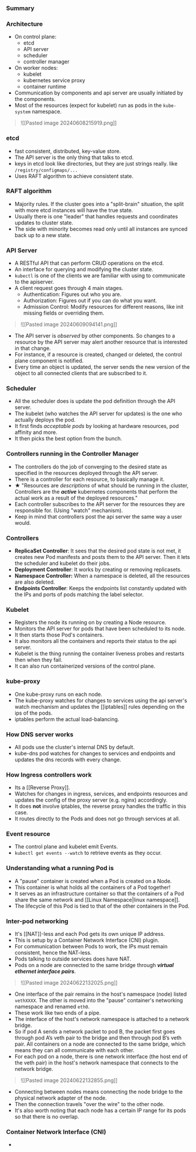 ### Summary


### Architecture
- On control plane:
	- etcd
	- API server
	- scheduler
	- controller manager
- On worker nodes:
	- kubelet
	- kubernetes service proxy
	- container runtime
- Communication by components and api server are usually initiated by the components.
- Most of the resources (expect for kubelet) run as pods in the `kube-system` namespace.
>![[Pasted image 20240608215919.png]]
### etcd
- fast consistent, distributed, key-value store.
- The API server is the only thing that talks to etcd.
- keys in etcd look like directories, but they are just strings really. like `/registry/configmaps/...`
- Uses RAFT algorithm to achieve consistent state.

### RAFT algorithm
- Majority rules. If the cluster goes into a "split-brain" situation, the split with more etcd instances will have the true state. 
- Usually there is one "leader" that handles requests and coordinates updates to cluster state.
- The side with minority becomes read only until all instances are synced back up to a new state.

### API Server
- A RESTful API that can perform CRUD operations on the etcd.
- An interface for querying and modifying the cluster state.
- `kubectl` is one of the clients we are familiar with using to communicate to the apiserver.
- A client request goes through 4 main stages.
	- Authentication: Figures out who you are.
	- Authorization: Figures out if you can do what you want.
	- Admission Control: Modify resources for different reasons, like init missing fields or overriding them.

>![[Pasted image 20240609094141.png]]

- The API server is _observed_ by other components. So changes to a resource by the API server may alert another resource that is interested in that change.
- For instance, if a resource is created, changed or deleted, the control plane component is notified.
- Every time an object is updated, the server sends the new version of the object to all connected clients that are subscribed to it.

### Scheduler
- All the scheduler does is update the pod definition through the API server.
- The kubelet (who watches the API server for updates) is the one who actually deploys the pod.
- It first finds _acceptable pods_ by looking at hardware resources, pod affinity and more.
- It then picks the best option from the bunch.

### Controllers running in the Controller Manager
- The controllers do the job of converging to the desired state as specified in the resources deployed through the API server.
- There is a controller for each resource, to basically manage it.
- ★ "Resources are _descriptions_ of what should be running in the cluster, Controllers are the **_active_** kubernetes components that perform the actual work as a result of the deployed resources."
- Each controller subscribes to the API server for the resources they are responsible for. (Using "watch" mechanism).
- Keep in mind that controllers post the api server the same way a user would.

### Controllers
- **ReplicaSet Controller**: It sees that the desired pod state is not met, it creates new Pod manifests and posts them to the API server. Then it lets the scheduler and kubelet do their jobs.
- **Deployment Controller**: It works by creating or removing replicasets.
- **Namespace Controller:** When a namespace is deleted, all the resources are also deleted.
- **Endpoints Controller**: Keeps the endpoints list constantly updated with the IPs and ports of pods matching the label selector.

### Kubelet
- Registers the node its running on by creating a Node resource.
- Monitors the API server for pods that have been scheduled to its node.
- It then starts those Pod's containers.
- It also monitors all the containers and reports their status to the api server.
- Kubelet is the thing running the container liveness probes and restarts then when they fail.
- It can also run containerized versions of the control plane.

### kube-proxy
- One kube-proxy runs on each node.
- The kube-proxy watches for changes to services using the api server's watch mechanism and updates the [[iptables]] rules depending on the ips of the pods. 
- iptables perform the actual load-balancing.

### How DNS server works
- All pods use the cluster's internal DNS by default.
- kube-dns pod watches for changes to services and endpoints and updates the dns records with every change.

### How Ingress controllers work
- Its a [[Reverse Proxy]].
- Watches for changes in ingress, services, and endpoints resources and updates the config of the proxy server (e.g. nginx) accordingly.
- It does **not** involve iptables, the reverse proxy handles the traffic in this case.
- It routes directly to the Pods and does not go through services at all.

### Event resource
- The control plane and kubelet emit Events.
- `kubectl get events --watch` to retrieve events as they occur.

### Understanding what a running Pod is
- A "pause" container is created when a Pod is created on a Node.
- This container is what holds all the containers of a Pod together!
- It serves as an infrastructure container so that the containers of a Pod share the same network and [[Linux Namespace|linux namespace]].
- The lifecycle of this Pod is tied to that of the other containers in the Pod.

### Inter-pod networking
- It's [[NAT]]-less and each Pod gets its own unique IP address.
- This is setup by a Container Network Interface (CNI) plugin.
- For communication between Pods to work, the IPs must remain consistent, hence the NAT-less.
- Pods talking to outside services does have NAT.
- Pods on a node are connected to the same bridge through **_virtual ethernet interface pairs_**.

>![[Pasted image 20240622132025.png]]

- One interface of the pair remains in the host's namespace (node) listed `vethXXXX`. The other is moved into the "pause" container's networking namespace and renamed `eth0`.
- These work like two ends of a pipe.
- The interface of the host's network namespace is attached to a network bridge.
- So if pod A sends a network packet to pod B, the packet first goes through pod A’s veth pair to the bridge and then through pod B’s veth pair. All containers on a node are connected to the same bridge, which means they can all communicate with each other.
- For each pod on a node, there is one network interface (the host end of the veth pair) in the host's network namespace that connects to the network bridge.

>![[Pasted image 20240622132855.png]]

- Connecting between nodes means connecting the node bridge to the physical network adapter of the node.
- Then the connection travels "over the wire" to the other node.
- It's also worth noting that each node has a certain IP range for its pods so that there is no overlap.

### Container Network Interface (CNI)
- 